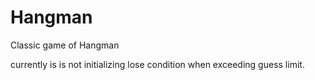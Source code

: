 # Hangman
Classic game of Hangman

currently is is not initializing lose condition when exceeding guess limit.
